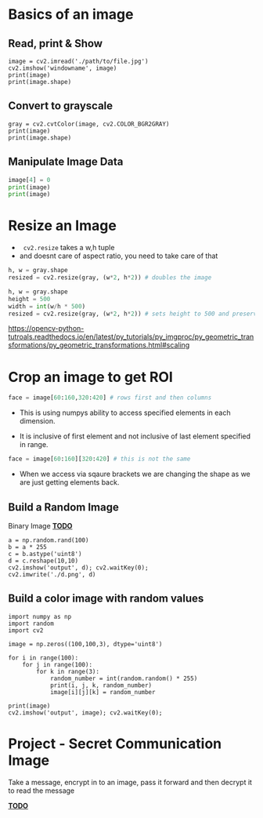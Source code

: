 # Basics of an image

## Read, print & Show

```
image = cv2.imread('./path/to/file.jpg')
cv2.imshow('windowname', image)
print(image)
print(image.shape)
```

## Convert to grayscale

```
gray = cv2.cvtColor(image, cv2.COLOR_BGR2GRAY)
print(image)
print(image.shape)
```

## Manipulate Image Data

```python
image[4] = 0
print(image)
print(image)
```

# Resize an Image

- ` cv2.resize` takes a w,h tuple 
- and doesnt care of aspect ratio, you need to take care of that

```python
h, w = gray.shape
resized = cv2.resize(gray, (w*2, h*2)) # doubles the image
```



```python
h, w = gray.shape
height = 500
width = int(w/h * 500)
resized = cv2.resize(gray, (w*2, h*2)) # sets height to 500 and preserves the aspect ratio
```

https://opencv-python-tutroals.readthedocs.io/en/latest/py_tutorials/py_imgproc/py_geometric_transformations/py_geometric_transformations.html#scaling

# Crop an image to get ROI

```python
face = image[60:160,320:420] # rows first and then columns
```

- This is using numpys ability to access specified elements in each dimension. 

- It is inclusive of first element and not inclusive of last element specified in range.

```python
face = image[60:160][320:420] # this is not the same
```

- When we access via sqaure brackets we are changing the shape as we are just getting elements back.

## Build a Random Image

Binary Image **<u>TODO</u>**

```
a = np.random.rand(100)
b = a * 255
c = b.astype('uint8')
d = c.reshape(10,10)
cv2.imshow('output', d); cv2.waitKey(0);
cv2.imwrite('./d.png', d)
```

## Build a color image with random values

```
import numpy as np
import random
import cv2

image = np.zeros((100,100,3), dtype='uint8')

for i in range(100):
    for j in range(100):
        for k in range(3):
            random_number = int(random.random() * 255)
            print(i, j, k, random_number)
            image[i][j][k] = random_number

print(image)
cv2.imshow('output', image); cv2.waitKey(0);
```

# Project - Secret Communication Image

Take a message, encrypt in to an image, pass it forward and then decrypt it to read the message

**<u>TODO</u>**